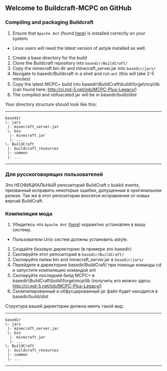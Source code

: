 ## Welcome to Buildcraft-MCPC on GitHub

### Compiling and packaging Buildcraft
1. Ensure that `Apache Ant` (found [here](http://ant.apache.org/)) is installed correctly on your system.
 * Linux users will need the latest version of astyle installed as well.
1. Create a base directory for the build
1. Clone the Buildcraft repository into `basedir/BuildCraft/`
1. Copy the minecraft bin dir and minecraft_server.jar into `basedir/jars/`
1. Navigate to basedir/Buildcraft in a shell and run `ant` (this will take 2-5 minutes)
1. Copy the latest MCPC+ build into basedir\BuildCraft\build\forge\mcp\lib (can found here: http://ci.md-5.net/job/MCPC-Plus-Legacy/)
1. The compiled and obfuscated jar will be in basedir/build/dist

Your directory structure should look like this:
***

    basedir
    \- jars
     |- minecraft_server.jar
     \- bin
      |- minecraft.jar
      |- ...
    \- BuildCraft
     |- buildcraft_resources
     |- common
     |- ...

***

### Для русскоговорящих пользователей

Это НЕОФИЦИАЛЬНЫЙ репозиторий BuildCraft с bukkit events, призванный исправить некоторые ошибки, допущенные в оригинальном релизе.
Так же в этот репозитории вносятся исправления от новых версий BuildCraft.

### Компиляция мода
1. Убедитесь что `Apache Ant` ([here](http://ant.apache.org/)) корректно установлен в вашу систему.
 * Пользователи Unix систем должны установить astyle.
1. Создайте базовую директорию (в примере это basedir)
1. Скопируйте этот репозиторий в `basedir/BuildCraft/`
1. Скопируйте папки bin and minecraft_server.jar в `basedir/jars/`
1. Перейдите в директорию basedir/BuildCraft/ при помощи команды cd и запустите компиляцию командой ant
1. Скопируйте последний билд MCPC+ в basedir\BuildCraft\build\forge\mcp\lib (получить его можно здесь: http://ci.md-5.net/job/MCPC-Plus-Legacy/)
1. Скомпилированный и обфусцированный jar файл будет находится в basedir/build/dist

Структура вашей директории должна иметь такой вид:
***

    basedir
    \- jars
     |- minecraft_server.jar
     \- bin
      |- minecraft.jar
      |- ...
    \- BuildCraft
     |- buildcraft_resources
     |- common
     |- ...

***
